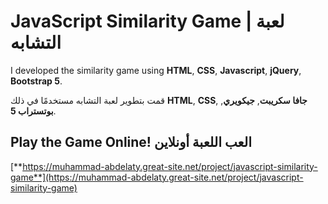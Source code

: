 # JavaScript Similarity Game | لعبة التشابه
I developed the similarity game using **HTML**, **CSS**, **Javascript**, **jQuery**, **Bootstrap 5**.

قمت بتطوير لعبة التشابه مستخدمًا في ذلك **HTML**, **CSS**, **جافا سكريبت**, **جيكويري**, **بوتستراب 5**.
## Play the Game Online! العب اللعبة أونلاين
[**https://muhammad-abdelaty.great-site.net/project/javascript-similarity-game**](https://muhammad-abdelaty.great-site.net/project/javascript-similarity-game)
